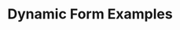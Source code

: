 # Dynamic Form Examples

<!-- 
This page should provide:
1. Complete working examples of dynamic forms
2. Changing form structure based on input
3. Dynamic schema generation
4. Adding/removing fields dynamically
5. Dynamic validation rules
6. Explanation of the example code
7. Common patterns and variations
-->